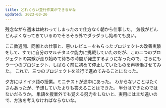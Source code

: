 ```yaml
---
title: どれくらい並行作業ができるかな
updated: 2023-03-20
---
```


残念ながら週末は終わってしまったので仕方なく朝から仕事した。
気候がどんどんよくなってきているのでそろそろ外でダラダラし始めても良い。

ここ数週間、同僚との仕事と、悪いレビューをもらったプロジェクトの改善実験をして、すでに自分のマルチタスク能力に挑戦していたのだが、この二つのプロジェクトの実験が走り始めて待ちの時間が発生するようになったので、さらにもう一つのプロジェクト、しばらく前に初めて停止していたものを再稼働させてみた。
これで、三つのプロジェクトを並行で進めてみることになった。

夕方にはドイツ語の授業。ミニテストが途中にあった。
わからないことはたくさんあったが、予想していたよりも答えることはできた。
半分はできたのではないだろうか。
単語を授業外でも覚える努力をしないと、実用にはまだ遠いので、方法を考えなければならないな。
